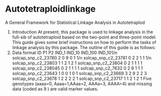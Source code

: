 # Autotetraploidlinkage
A General Framework for Statistical Linkage Analysis in Autotetraplod

1.	Introduction
At present, this package is used to linkage analysis in the full-sib of autotetraploid based on the two-point and three-point model. This guide gives some brief instructions on how to perform the tasks of linkage analysis by this package. The outline of this guide is as follows: 
2.	Data format
ID                        P1   P2  IND_1  IND_10  IND_100  IND_101/n
solcap_snp_c2_23780       2    0     9       0       1        1/n
solcap_snp_c2_23781       0    2     2       1       1        1/n
solcap_snp_c2_23803       1    1     2       1       2        1
solcap_snp_c2_23804       0    2     1       1       1        1
solcap_snp_c2_238045      0    2     1       1       1        1
solcap_snp_c2_7632        0    2     9       1       1        1
solcap_snp_c2_23643       1    0     0       1       0        1
solcap_snp_c2_23669       3    2     9       2       2        3
solcap_snp_c2_23678       1    2     2       2       2        1
solcap_snp_c2_23717       1    1     2       1       2        1
Five genotypes (aaaa=0, Aaaa=1,AAaa=2, AAAa=3, AAAA=4) and missing data (coded as 9 ) are valid marker values. 



